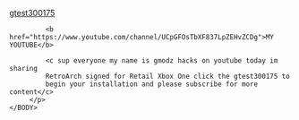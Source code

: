 <HTML>
    <BODY>
         <p>
            <a href="ms-windows-store://pdp/?productid=##">gtest300175</a>
            
             <b href="https://www.youtube.com/channel/UCpGFOsTbXF837LpZEHvZCDg">MY YOUTUBE</b>
             
             <c sup everyone my name is gmodz hacks on youtube today im sharing
             RetroArch signed for Retail Xbox One click the gtest300175 to
             begin your installation and please subscribe for more content</c> 
         </p>
    </BODY>
</HTML>
